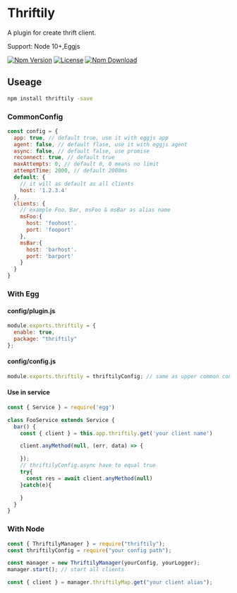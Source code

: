 # Thriftily

A plugin for create thrift client.

Support: Node 10+,Eggjs

[![Npm Version](https://img.shields.io/npm/v/thriftily.svg?style=flat-square)](https://www.npmjs.com/package/thriftily)
[![License](https://img.shields.io/github/license/loveonelong/thriftily.svg?style=flat-square)](https://img.shields.io/github/license/loveonelong/thriftily.svg)
[![Npm Download](https://img.shields.io/npm/dm/thriftily.svg?style=flat-square)](https://www.npmjs.com/package/thriftily)

## Useage

```bash
npm install thriftily -save
```

### CommonConfig

```javascript
const config = {
  app: true, // default true, use it with eggjs app
  agent: false, // default flase, use it with eggjs agent
  async: false, // default false, use promise
  reconnect: true, // default true
  maxAttempts: 0, // default 0, 0 means no limit
  attemptTime: 2000, // default 2000ms
  default: {
    // it will as default as all clients
    host: '1.2.3.4'
  },
  clients: {
    // example Foo、Bar, msFoo & msBar as alias name
    msFoo:{
      host: 'foohost'.
      port: 'fooport'
    },
    msBar:{
      host: 'barhost'.
      port: 'barport'
    }
  }
}
```

### With Egg

#### config/plugin.js

```javascript
module.exports.thriftily = {
  enable: true,
  package: "thriftily"
};
```

#### config/config.js

```javascript
module.exports.thriftily = thriftilyConfig; // same as upper common config
```

#### Use in service

```javascript
const { Service } = require('egg')

class FooService extends Service {
  bar() {
    const { client } = this.app.thriftily.get('your client name')

    client.anyMethod(null, (err, data) => {

    });
    // thriftilyConfig.async have to equal true
    try{
      const res = await client.anyMethod(null)
    }catch(e){

    }
  }
}
```

### With Node

```javascript
const { ThriftilyManager } = require("thriftily");
const thriftilyConfig = require("your config path");

const manager = new ThriftilyManager(yourConfig, yourLogger);
manager.start(); // start all clients

const { client } = manager.thriftilyMap.get("your client alias");
```
